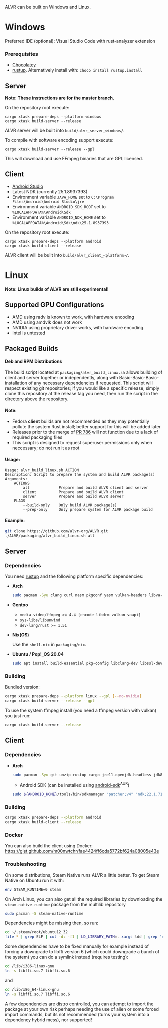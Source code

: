 ALVR can be built on Windows and Linux.

# Windows

Preferred IDE (optional): Visual Studio Code with rust-analyzer extension

### Prerequisites

 * [Chocolatey](https://chocolatey.org/install)
 * [rustup](https://rustup.rs/). Alternatively install with: `choco install rustup.install` 

## Server

**Note: These instructions are for the master branch.**

On the repository root execute:
```
cargo xtask prepare-deps --platform windows
cargo xtask build-server --release
```
ALVR server will be built into `build/alvr_server_windows/`.

To compile with software encoding support execute:
```
cargo xtask build-server --release --gpl
```
This will download and use FFmpeg binaries that are GPL licensed.

## Client

 * [Android Studio](https://developer.android.com/studio)
 * Latest NDK (currently 25.1.8937393)
 * Environment variable `JAVA_HOME` set to `C:\Program Files\Android\Android Studio\jre`
 * Environment variable `ANDROID_SDK_ROOT` set to `%LOCALAPPDATA%\Android\Sdk`
 * Environment variable `ANDROID_NDK_HOME` set to `%LOCALAPPDATA%\Android\Sdk\ndk\25.1.8937393`

On the repository root execute:
```
cargo xtask prepare-deps --platform android
cargo xtask build-client --release 
```
ALVR client will be built into `build/alvr_client_<platform>/`.

# Linux
**Note: Linux builds of ALVR are still experimental!**

## Supported GPU Configurations

 * AMD using radv is known to work, with hardware encoding
 * AMD using amdvlk does not work
 * NVIDIA using proprietary driver works, with hardware encoding.
 * Intel is untested

## Packaged Builds

#### Deb and RPM Distributions
The build script located at `packaging/alvr_build_linux.sh` allows building of client and server together or independently, along with Basic-Basic-Basic-installation of any necessary dependencies if requested. This script will respect existing git repositories; if you would like a specific release, simply clone this repository at the release tag you need, then run the script in the directory above the repository.

#### Note:
 * Fedora **client** builds are not recommended as they may potentially pollute the system Rust install; better support for this will be added later
 * Releases prior to the merge of [PR 786](https://github.com/alvr-org/ALVR/pull/786) will not function due to a lack of required packaging files
 * This script is designed to request superuser permissions only when neccessary; do not run it as root

#### Usage:
```
Usage: alvr_build_linux.sh ACTION
Description: Script to prepare the system and build ALVR package(s)
Arguments:
    ACTIONS
        all             Prepare and build ALVR client and server
        client          Prepare and build ALVR client
        server          Prepare and build ALVR server
    FLAGS
        --build-only    Only build ALVR package(s)
        --prep-only     Only prepare system for ALVR package build
```

#### Example:
```bash
git clone https://github.com/alvr-org/ALVR.git
./ALVR/packaging/alvr_build_linux.sh all
```

## Server

### Dependencies

You need [rustup](https://rustup.rs/) and the following platform specific dependencies:

* **Arch**
  ```bash
  sudo pacman -Syu clang curl nasm pkgconf yasm vulkan-headers libva-mesa-driver unzip
  ```

* **Gentoo**
    * `media-video/ffmpeg >= 4.4 [encode libdrm vulkan vaapi]`
    * `sys-libs/libunwind`
    * `dev-lang/rust >= 1.51`

* **Nix(OS)**

    Use the `shell.nix` in `packaging/nix`.

* **Ubuntu / Pop!_OS 20.04**
    ```bash
    sudo apt install build-essential pkg-config libclang-dev libssl-dev libasound2-dev libjack-dev libgtk-3-dev libvulkan-dev libunwind-dev gcc-8 g++-8 yasm nasm curl libx264-dev libx265-dev libxcb-render0-dev libxcb-shape0-dev libxcb-xfixes0-dev libspeechd-dev libxkbcommon-dev libdrm-dev
    ```

### Building

Bundled version:
```bash
cargo xtask prepare-deps --platform linux --gpl [--no-nvidia]
cargo xtask build-server --release --gpl
```

To use the system ffmpeg install (you need a ffmpeg version with vulkan) you just run:
```bash
cargo xtask build-server --release
```

## Client

### Dependencies
* **Arch**
  ```bash
  sudo pacman -Syu git unzip rustup cargo jre11-openjdk-headless jdk8-openjdk clang python libxtst fontconfig lib32-gcc-libs lib32-glibc libxrender
  ```
  - Android SDK (can be installed using [android-sdk](https://aur.archlinux.org/packages/android-sdk)<sup>AUR</sup>)
  ```bash
  sudo ${ANDROID_HOME}/tools/bin/sdkmanager "patcher;v4" "ndk;22.1.7171670" "cmake;3.10.2.4988404" "platforms;android-31" "build-tools;32.0.0"
  ```

### Building
```bash
cargo xtask prepare-deps --platform android
cargo xtask build-client --release
```

### Docker
You can also build the client using Docker: https://gist.github.com/m00nwtchr/fae4424ff6cda5772bf624a08005e43e

### Troubleshooting

On some distributions, Steam Native runs ALVR a little better. To get Steam Native on Ubuntu run it with:
```bash
env STEAM_RUNTIME=0 steam
```

On Arch Linux, you can also get all the required libraries by downloading the `steam-native-runtime` package from the multilib repository
```bash
sudo pacman -S steam-native-runtime
```

Dependencies might be missing then, so run:
```bash
cd ~/.steam/root/ubuntu12_32
file * | grep ELF | cut -d: -f1 | LD_LIBRARY_PATH=. xargs ldd | grep 'not found' | sort | uniq
```

Some dependencies have to be fixed manually for example instead of forcing a downgrade to libffi version 6 (which could downgrade a bunch of the system) you can do a symlink instead (requires testing):

```bash
cd /lib/i386-linux-gnu
ln -s libffi.so.7 libffi.so.6
```
and
```bash
cd /lib/x86_64-linux-gnu
ln -s libffi.so.7 libffi.so.6
```

A few dependencies are distro controlled, you can attempt to import the package at your own risk perhaps needing the use of alien or some forced import commands, but its not recommended (turns your system into a dependency hybrid mess), nor supported!
